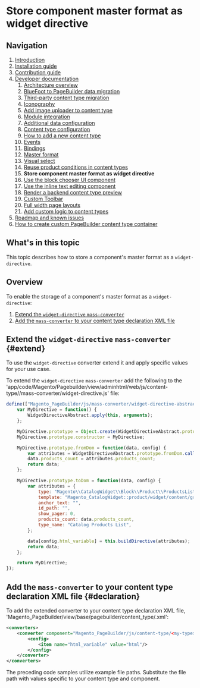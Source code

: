 # Store component master format as widget directive

## Navigation

1. [Introduction]
2. [Installation guide]
3. [Contribution guide]
4. [Developer documentation]
    1. [Architecture overview]
    1. [BlueFoot to PageBuilder data migration]
    1. [Third-party content type migration]
    1. [Iconography]
    1. [Add image uploader to content type]
    1. [Module integration]
    1. [Additional data configuration]
    1. [Content type configuration]
    1. [How to add a new content type]
    1. [Events]
    1. [Bindings]
    1. [Master format]
    1. [Visual select] 
    1. [Reuse product conditions in content types]
    1. **Store component master format as widget directive**
    1. [Use the block chooser UI component]
    1. [Use the inline text editing component]
    1. [Render a backend content type preview]
    1. [Custom Toolbar]
    1. [Full width page layouts]
    1. [Add custom logic to content types]
5. [Roadmap and known issues]
6. [How to create custom PageBuilder content type container]

[Introduction]: README.md
[Contribution guide]: CONTRIBUTING.md
[Installation guide]: install.md
[Developer documentation]: developer-documentation.md
[Architecture overview]: architecture-overview.md
[BlueFoot to PageBuilder data migration]: bluefoot-data-migration.md
[Third-party content type migration]: new-content-type-example.md
[Iconography]: iconography.md
[Add image uploader to content type]: image-uploader.md
[Module integration]: module-integration.md
[Additional data configuration]: custom-configuration.md
[Content type configuration]: content-type-configuration.md
[How to add a new content type]: how-to-add-new-content-type.md
[Events]: events.md
[Bindings]: bindings.md
[Master format]: master-format.md
[Visual select]: visual-select.md
[Reuse product conditions in content types]: product-conditions.md
[Store component master format as widget directive]: widget-directive.md
[Use the block chooser UI component]: block-chooser-component.md
[Use the inline text editing component]: inline-editing-component.md
[Render a backend content type preview]: content-type-preview.md
[Custom Toolbar]: toolbar.md
[Full width page layouts]: full-width-page-layouts.md
[Add custom logic to content types]: add-custom-logic.md
[Roadmap and Known Issues]: roadmap.md
[How to create custom PageBuilder content type container]: how-to-create-custom-content-type-container.md

## What's in this topic
This topic describes how to store a component's master format as a `widget-directive`.

## Overview

To enable the storage of a component's master format as a `widget-directive`:
1. [Extend the `widget-directive` `mass-converter`](#extend)
2. [Add the `mass-converter` to your content type declaration XML file](#declaration)

## Extend the `widget-directive` `mass-converter` {#extend}

To use the `widget-directive` converter extend it and apply specific values for your use case.

To extend the `widget-directive` `mass-converter` add the following to the 'app/code/Magento/Pagebuilder/view/adminhtml/web/js/content-type/<my-type>/mass-converter/widget-directive.js' file:

``` javascript
define(["Magento_PageBuilder/js/mass-converter/widget-directive-abstract"], function(WidgetDirectiveAbstract) {
    var MyDirective = function() {
        WidgetDirectiveAbstract.apply(this, arguments);
    };

    MyDirective.prototype = Object.create(WidgetDirectiveAbstract.prototype);
    MyDirective.prototype.constructor = MyDirective;

    MyDirective.prototype.fromDom = function(data, config) {
        var attributes = WidgetDirectiveAbstract.prototype.fromDom.call(this, data, config);
        data.products_count = attributes.products_count;
        return data;
    };

    MyDirective.prototype.toDom = function(data, config) {
        var attributes = {
            type: "Magento\\CatalogWidget\\Block\\Product\\ProductsList",
            template: "Magento_CatalogWidget::product/widget/content/grid.phtml",
            anchor_text: "",
            id_path: "",
            show_pager: 0,
            products_count: data.products_count,
            type_name: "Catalog Products List",
        };

        data[config.html_variable] = this.buildDirective(attributes);
        return data;
    };

    return MyDirective;
});
```

## Add the `mass-converter` to your content type declaration XML file {#declaration}

To add the extended converter to your content type declaration XML file, 'Magento_PageBuilder/view/base/pagebuilder/content_type/<my-type>.xml':

``` xml
<converters>
    <converter component="Magento_PageBuilder/js/content-type/<my-type>/mass-converter/widget-directive" name="widget_directive">
        <config>
            <item name="html_variable" value="html"/>
        </config>
    </converter>
</converters>
```
The preceding code samples utilize example file paths. Substitute the file path with values specific to your content type and component.


